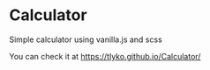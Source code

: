 # Calculator
Simple calculator using vanilla.js and scss

You can check it at https://tlyko.github.io/Calculator/
